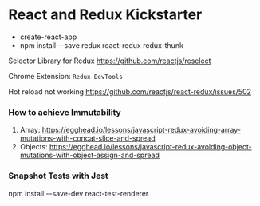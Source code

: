 # React and Redux Kickstarter

* create-react-app <app-name>
* npm install --save redux react-redux redux-thunk

Selector Library for Redux
https://github.com/reactjs/reselect

Chrome Extension: `Redux DevTools`

Hot reload not working https://github.com/reactjs/react-redux/issues/502

### How to achieve Immutability
1. Array: https://egghead.io/lessons/javascript-redux-avoiding-array-mutations-with-concat-slice-and-spread
2. Objects: https://egghead.io/lessons/javascript-redux-avoiding-object-mutations-with-object-assign-and-spread

### Snapshot Tests with Jest
npm install --save-dev react-test-renderer